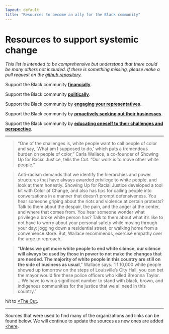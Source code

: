 ```yaml
---
layout: default
title: "Resources to become an ally for the Black community"
---
```


# Resources to support systemic change

*This list is intended to be comprehensive but understand that there could be many others not included. If there is something missing, please make a pull request on the [github repository](https://github.com/wa-hans/becoming-an-ally.github.io).*

Support the Black community <a href="https://vocalmajority.github.io/donate/">__financially__</a>.

Support the Black community <a href="https://vocalmajority.github.io/vote/">__politically__</a>.

Support the Black community by <a href="https://vocalmajority.github.io/engage/">__engaging your representatives__</a>.

Support the Black community by <a href="https://vocalmajority.github.io/support/">__proactively seeking out their businesses__</a>.
  
Support the Black community by <a href="https://vocalmajority.github.io/educate/">__educating oneself to their challenges and perspective__</a>.

___

> “One of the challenges is, white people want to call people of color and say, ‘What am I supposed to do,’ which puts a tremendous burden on people of color,” Carla Wallace, a co-founder of Showing Up for Racial Justice, tells the Cut. “Our work is to move other white people.”

> Anti-racism demands that we identify the hierarchies and power structures that have always awarded privilege to white people, and look at them honestly. Showing Up for Racial Justice developed a tool kit with Color of Change, and also has tips for calling people into conversations in a manner that doesn’t prompt defensiveness. You hear someone griping about the riots and violence at certain protests? Talk to them about the despair, the pain, and the anger at the center, and where that comes from. You hear someone wonder what privilege a broke white person has? Talk to them about what it’s like to not have to worry about your personal safety while moving through your day: jogging down a residential street, or walking home from a convenience store. But, Wallace recommends, exercise empathy over the urge to reproach.

> “__Unless we get more white people to end white silence, our silence will always be used by those in power to not make the changes that are needed. The majority of white people in this country are still on the side of business as usual__,” Wallace says. “If 10,000 white people showed up tomorrow on the steps of Louisville’s City Hall, you can bet the mayor would fire these police officers who killed Breonna Taylor. …We have to win a significant number to stand with black, brown, and indigenous communities for the justice that we all need in this country.”

h/t to <a href="https://www.thecut.com/article/george-floyd-protests-how-to-help-where-to-donate.html"><The Cut</a>.

___

Sources that were used to find many of the organizations and links can be found below. We will continue to update the sources as new ones are added <a href="https://vocalmajority.github.io/sources/"><here</a>.
